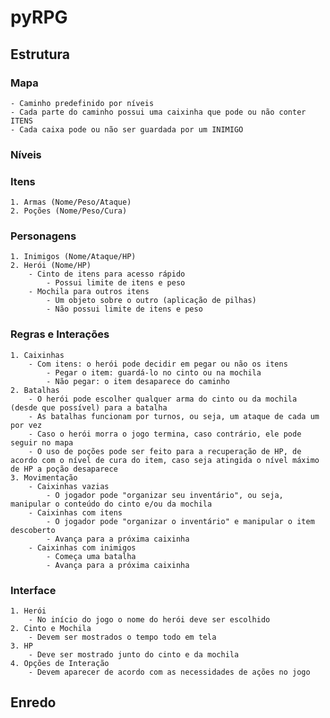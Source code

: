 # pyRPG

## Estrutura

### Mapa
	- Caminho predefinido por níveis
	- Cada parte do caminho possui uma caixinha que pode ou não conter ITENS
	- Cada caixa pode ou não ser guardada por um INIMIGO
### Níveis
### Itens
	1. Armas (Nome/Peso/Ataque)
	2. Poções (Nome/Peso/Cura)
### Personagens
	1. Inimigos (Nome/Ataque/HP)
	2. Herói (Nome/HP)
		- Cinto de itens para acesso rápido
			- Possui limite de itens e peso
		- Mochila para outros itens
			- Um objeto sobre o outro (aplicação de pilhas)
			- Não possui limite de itens e peso
### Regras e Interações
	1. Caixinhas
		- Com itens: o herói pode decidir em pegar ou não os itens
			- Pegar o item: guardá-lo no cinto ou na mochila
			- Não pegar: o item desaparece do caminho
	2. Batalhas
		- O herói pode escolher qualquer arma do cinto ou da mochila (desde que possível) para a batalha
		- As batalhas funcionam por turnos, ou seja, um ataque de cada um por vez
		- Caso o herói morra o jogo termina, caso contrário, ele pode seguir no mapa
		- O uso de poções pode ser feito para a recuperação de HP, de acordo com o nível de cura do item, caso seja atingida o nível máximo de HP a poção desaparece
	3. Movimentação
		- Caixinhas vazias
			- O jogador pode "organizar seu inventário", ou seja, manipular o conteúdo do cinto e/ou da mochila
		- Caixinhas com itens
			- O jogador pode "organizar o inventário" e manipular o item descoberto
			- Avança para a próxima caixinha
		- Caixinhas com inimigos
			- Começa uma batalha
			- Avança para a próxima caixinha
### Interface
	1. Herói
		- No início do jogo o nome do herói deve ser escolhido
	2. Cinto e Mochila
		- Devem ser mostrados o tempo todo em tela
	3. HP
		- Deve ser mostrado junto do cinto e da mochila
	4. Opções de Interação
		- Devem aparecer de acordo com as necessidades de ações no jogo

## Enredo

